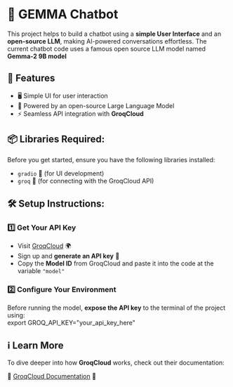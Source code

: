 # 🚀 GEMMA Chatbot  

This project helps to build a chatbot using a **simple User Interface** and an **open-source LLM**, making AI-powered conversations effortless. The current chatbot code uses a famous open source LLM model named **Gemma-2 9B model** 

## 📌 Features  
- 🖥️ Simple UI for user interaction  
- 🤖 Powered by an open-source Large Language Model  
- ⚡ Seamless API integration with **GroqCloud**  

## 📦 Libraries Required:  
Before you get started, ensure you have the following libraries installed:  
- `gradio` 🎨 (for UI development)  
- `groq` 🤖 (for connecting with the GroqCloud API)  

## 🛠️ Setup Instructions:  

### 1️⃣ Get Your API Key  
- Visit [GroqCloud](https://console.groq.com) 🌍  
- Sign up and **generate an API key** 🔑  
- Copy the **Model ID** from GroqCloud and paste it into the code at the variable `"model"`  

### 2️⃣ Configure Your Environment  
Before running the model, **expose the API key** to the terminal of the project using:  
export GROQ_API_KEY="your_api_key_here"

## ℹ️ Learn More  
To dive deeper into how **GroqCloud** works, check out their documentation:  

🔗 [GroqCloud Documentation](https://console.groq.com/docs/overview) 📖  

